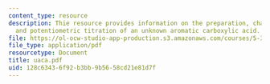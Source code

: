 ```yaml
---
content_type: resource
description: Thie resource provides information on the preparation, characterization,
  and potentiometric titration of an unknown aromatic carboxylic acid.
file: https://ol-ocw-studio-app-production.s3.amazonaws.com/courses/5-311-introductory-chemical-experimentation-fall-2005/128c63436f92b3bb9b5658cd21e81d7f_uaca.pdf
file_type: application/pdf
resourcetype: Document
title: uaca.pdf
uid: 128c6343-6f92-b3bb-9b56-58cd21e81d7f
---
```

